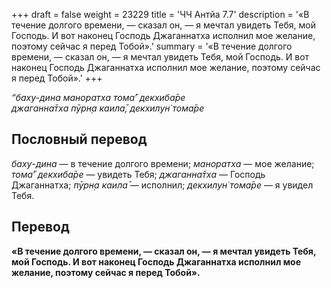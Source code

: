 +++
draft = false
weight = 23229
title = 'ЧЧ Антйа 7.7'
description = '«В течение долгого времени, — сказал он, — я мечтал увидеть Тебя, мой Господь. И вот наконец Господь Джаганнатха исполнил мое желание, поэтому сейчас я перед Тобой».'
summary = '«В течение долгого времени, — сказал он, — я мечтал увидеть Тебя, мой Господь. И вот наконец Господь Джаганнатха исполнил мое желание, поэтому сейчас я перед Тобой».'
+++

_“баху-дина маноратха тома̄’ декхиба̄ре  
джаганна̄тха пӯрн̣а каила̄, декхилун̇ тома̄ре_

## Пословный перевод

_баху_\-_дина_ — в течение долгого времени; _маноратха_ — мое желание; _тома̄’_ _декхиба̄ре_ — увидеть Тебя; _джаганна̄тха_ — Господь Джаганнатха; _пӯрн̣а_ _каила̄_ — исполнил; _декхилун̇_ _тома̄ре_ — я увидел Тебя.

## Перевод

**«В течение долгого времени, — сказал он, — я мечтал увидеть Тебя, мой Господь. И вот наконец Господь Джаганнатха исполнил мое желание, поэтому сейчас я перед Тобой».**
